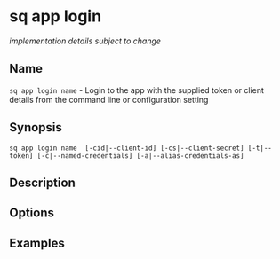 # sq app login

*implementation details subject to change*

## Name

`sq app login name` - Login to the app with the supplied token or client details from the command line or configuration setting

## Synopsis

```cli
sq app login name  [-cid|--client-id] [-cs|--client-secret] [-t|--token] [-c|--named-credentials] [-a|--alias-credentials-as]
```

## Description

## Options

## Examples
